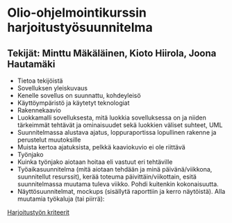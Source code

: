# Olio-ohjelmointikurssin harjoitustyösuunnitelma

## Tekijät: Minttu Mäkäläinen, Kioto Hiirola, Joona Hautamäki

- Tietoa tekijöistä
- Sovelluksen yleiskuvaus
- Kenelle sovellus on suunnattu, kohdeyleisö
- Käyttöympäristö ja käytetyt teknologiat
- Rakennekaavio
 - Luokkamalli sovelluksesta, mitä luokkia sovelluksessa on ja niiden tärkeimmät tehtävät ja ominaisuudet sekä luokkien väliset suhteet, UML
 - Suunnitelmassa alustava ajatus, loppuraportissa lopullinen rakenne ja perustelut muutoksille
 - Muista kertoa ajatuksista, pelkkä kaaviokuvio ei ole riittävä
- Työnjako
 - Kuinka työnjako aiotaan hoitaa eli vastuut eri tehtäville
 - Työaikasuunnitelma (mitä aiotaan tehdään ja minä päivänä/viikkona, suunnitellut resurssit), kerää toteuma päivittäin/viikottain, esitä suunnitelmassa muutama tuleva viikko. Pohdi kuitenkin kokonaisuutta.
- Näyttösuunnitelmat, mockups (sisällytä raporttiin ja kerro näytöistä). Alla muutamia työkaluja (tai piirrä):

[Harjoitustyön kriteerit](http://student.labranet.jamk.fi/~salesa/olio/index.php?page=harjoitustyo)

